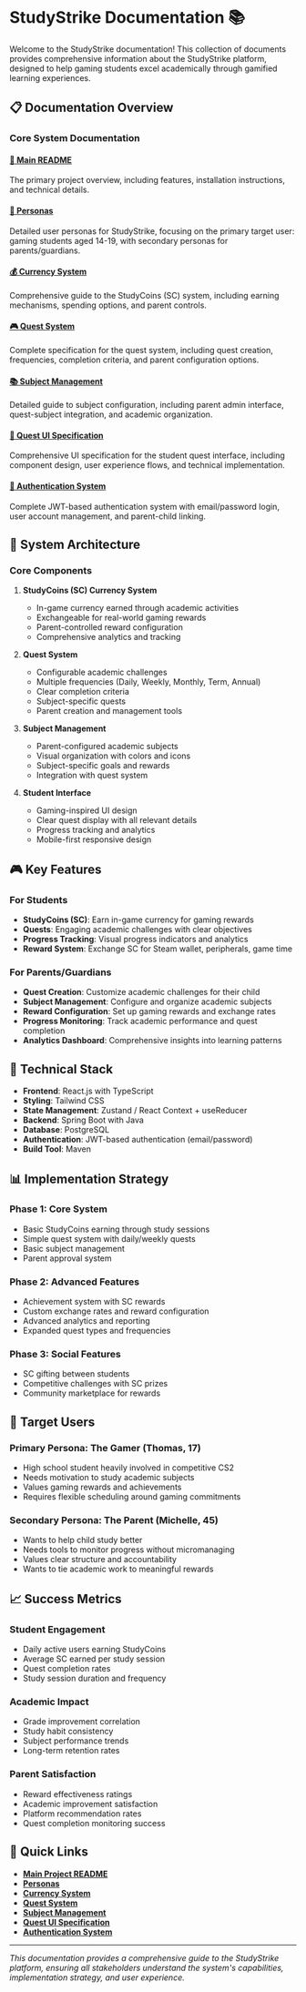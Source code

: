 # StudyStrike Documentation 📚

Welcome to the StudyStrike documentation! This collection of documents provides comprehensive information about the StudyStrike platform, designed to help gaming students excel academically through gamified learning experiences.

## 📋 Documentation Overview

### **Core System Documentation**

#### [📖 Main README](../README.md)
The primary project overview, including features, installation instructions, and technical details.

#### [🎯 Personas](PERSONAS.md)
Detailed user personas for StudyStrike, focusing on the primary target user: gaming students aged 14-19, with secondary personas for parents/guardians.

#### [💰 Currency System](CURRENCY_SYSTEM.md)
Comprehensive guide to the StudyCoins (SC) system, including earning mechanisms, spending options, and parent controls.

#### [🎮 Quest System](QUEST_SYSTEM.md)
Complete specification for the quest system, including quest creation, frequencies, completion criteria, and parent configuration options.

#### [📚 Subject Management](SUBJECT_MANAGEMENT.md)
Detailed guide to subject configuration, including parent admin interface, quest-subject integration, and academic organization.

#### [📱 Quest UI Specification](QUEST_UI_SPECIFICATION.md)
Comprehensive UI specification for the student quest interface, including component design, user experience flows, and technical implementation.

#### [🔐 Authentication System](AUTHENTICATION.md)
Complete JWT-based authentication system with email/password login, user account management, and parent-child linking.

## 🎯 System Architecture

### **Core Components**

1. **StudyCoins (SC) Currency System**
   - In-game currency earned through academic activities
   - Exchangeable for real-world gaming rewards
   - Parent-controlled reward configuration
   - Comprehensive analytics and tracking

2. **Quest System**
   - Configurable academic challenges
   - Multiple frequencies (Daily, Weekly, Monthly, Term, Annual)
   - Clear completion criteria
   - Subject-specific quests
   - Parent creation and management tools

3. **Subject Management**
   - Parent-configured academic subjects
   - Visual organization with colors and icons
   - Subject-specific goals and rewards
   - Integration with quest system

4. **Student Interface**
   - Gaming-inspired UI design
   - Clear quest display with all relevant details
   - Progress tracking and analytics
   - Mobile-first responsive design

## 🎮 Key Features

### **For Students**
- **StudyCoins (SC)**: Earn in-game currency for gaming rewards
- **Quests**: Engaging academic challenges with clear objectives
- **Progress Tracking**: Visual progress indicators and analytics
- **Reward System**: Exchange SC for Steam wallet, peripherals, game time

### **For Parents/Guardians**
- **Quest Creation**: Customize academic challenges for their child
- **Subject Management**: Configure and organize academic subjects
- **Reward Configuration**: Set up gaming rewards and exchange rates
- **Progress Monitoring**: Track academic performance and quest completion
- **Analytics Dashboard**: Comprehensive insights into learning patterns

## 🔧 Technical Stack

- **Frontend**: React.js with TypeScript
- **Styling**: Tailwind CSS
- **State Management**: Zustand / React Context + useReducer
- **Backend**: Spring Boot with Java
- **Database**: PostgreSQL
- **Authentication**: JWT-based authentication (email/password)
- **Build Tool**: Maven

## 📊 Implementation Strategy

### **Phase 1: Core System**
- Basic StudyCoins earning through study sessions
- Simple quest system with daily/weekly quests
- Basic subject management
- Parent approval system

### **Phase 2: Advanced Features**
- Achievement system with SC rewards
- Custom exchange rates and reward configuration
- Advanced analytics and reporting
- Expanded quest types and frequencies

### **Phase 3: Social Features**
- SC gifting between students
- Competitive challenges with SC prizes
- Community marketplace for rewards

## 🎯 Target Users

### **Primary Persona: The Gamer (Thomas, 17)**
- High school student heavily involved in competitive CS2
- Needs motivation to study academic subjects
- Values gaming rewards and achievements
- Requires flexible scheduling around gaming commitments

### **Secondary Persona: The Parent (Michelle, 45)**
- Wants to help child study better
- Needs tools to monitor progress without micromanaging
- Values clear structure and accountability
- Wants to tie academic work to meaningful rewards

## 📈 Success Metrics

### **Student Engagement**
- Daily active users earning StudyCoins
- Average SC earned per study session
- Quest completion rates
- Study session duration and frequency

### **Academic Impact**
- Grade improvement correlation
- Study habit consistency
- Subject performance trends
- Long-term retention rates

### **Parent Satisfaction**
- Reward effectiveness ratings
- Academic improvement satisfaction
- Platform recommendation rates
- Quest completion monitoring success

## 🔗 Quick Links

- **[Main Project README](../README.md)**
- **[Personas](PERSONAS.md)**
- **[Currency System](CURRENCY_SYSTEM.md)**
- **[Quest System](QUEST_SYSTEM.md)**
- **[Subject Management](SUBJECT_MANAGEMENT.md)**
- **[Quest UI Specification](QUEST_UI_SPECIFICATION.md)**
- **[Authentication System](AUTHENTICATION.md)**

---

*This documentation provides a comprehensive guide to the StudyStrike platform, ensuring all stakeholders understand the system's capabilities, implementation strategy, and user experience.* 